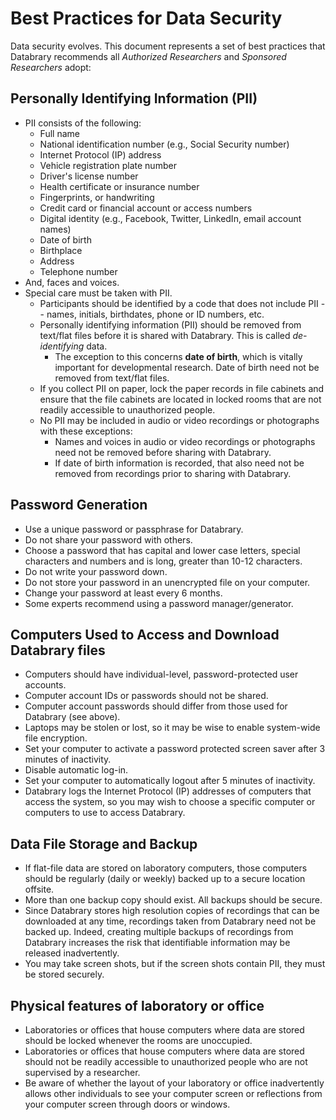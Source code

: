 # Best Practices for Data Security

Data security evolves. This document represents a set of best practices that Databrary recommends all *Authorized Researchers* and *Sponsored Researchers* adopt:

## Personally Identifying Information (PII)

- PII consists of the following:
	- Full name
	- National identification number (e.g., Social Security number)
	- Internet Protocol (IP) address
	- Vehicle registration plate number
	- Driver's license number
	- Health certificate or insurance number
	- Fingerprints, or handwriting
	- Credit card or financial account or access numbers
	- Digital identity (e.g., Facebook, Twitter, LinkedIn, email account names)
	- Date of birth
	- Birthplace
	- Address
	- Telephone number
- And, faces and voices.
- Special care must be taken with PII.
	- Participants should be identified by a code that does not include PII -- names, initials, birthdates, phone or ID numbers, etc.
	- Personally identifying information (PII) should be removed from text/flat files before it is shared with Databrary. This is called *de-identifying* data.
		- The exception to this concerns **date of birth**, which is vitally important for developmental research. Date of birth need not be removed from text/flat files. 
	- If you collect PII on paper, lock the paper records in file cabinets and ensure that the file cabinets are located in locked rooms that are not readily accessible to unauthorized people.
	- No PII may be included in audio or video recordings or photographs with these exceptions:
		- Names and voices in audio or video recordings or photographs need not be removed before sharing with Databrary. 
		- If date of birth information is recorded, that also need not be removed from recordings prior to sharing with Databrary.

## Password Generation

- Use a unique password or passphrase for Databrary.
- Do not share your password with others.
- Choose a password that has capital and lower case letters, special characters and numbers and is long, greater than 10-12 characters.
- Do not write your password down.
- Do not store your password in an unencrypted file on your computer.
- Change your password at least every 6 months.
- Some experts recommend using a password manager/generator.

## Computers Used to Access and Download Databrary files

- Computers should have individual-level, password-protected user accounts.
- Computer account IDs or passwords should not be shared.
- Computer account passwords should differ from those used for Databrary (see above).
- Laptops may be stolen or lost, so it may be wise to enable system-wide file encryption.
- Set your computer to activate a password protected screen saver after 3 minutes of inactivity.
- Disable automatic log-in.
- Set your computer to automatically logout after 5 minutes of inactivity.
- Databrary logs the Internet Protocol (IP) addresses of computers that access the system, so you may wish to choose a specific computer or computers to use to access Databrary.

## Data File Storage and Backup

- If flat-file data are stored on laboratory computers, those computers should be regularly (daily or weekly) backed up to a secure location offsite.
- More than one backup copy should exist. All backups should be secure.
- Since Databrary stores high resolution copies of recordings that can be downloaded at any time, recordings taken from Databrary need not be backed up. Indeed, creating multiple backups of recordings from Databrary increases the risk that identifiable information may be released inadvertently.
- You may take screen shots, but if the screen shots contain PII, they must be stored securely.

## Physical features of laboratory or office

- Laboratories or offices that house computers where data are stored should be locked whenever the rooms are unoccupied.
- Laboratories or offices that house computers where data are stored should not be readily accessible to unauthorized people who are not supervised by a researcher.
- Be aware of whether the layout of your laboratory or office inadvertently allows other individuals to see your computer screen or reflections from your computer screen through doors or windows.

